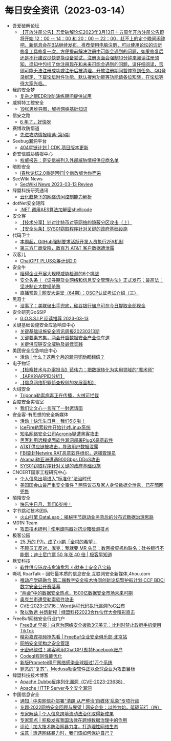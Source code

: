 # 每日安全资讯（2023-03-14）

- 吾爱破解论坛
  - [【开放注册公告】吾爱破解论坛2023年3月13日十五周年开放注册公告即将开始 12：00 -- 14：00 和 20：00 -- 22：00，赶不上的定个晚间闹钟吧，新信息会在B站继续发布，推荐使用电脑注册，可以使用论坛的诊断修复工具修复一次，方便提前解决注册中可能会遇到的问题，如果修复后还是不行建议尽快更换设备尝试，注册页面会强制10分钟来阅读注册须知，须知中包括了你注册现在和未来可能会遇到的问题，请仔细阅读，否则可能无法注册成功或注册后被清理，开放注册期间暂停签到任务、QQ登录绑定、下载论坛附件功能、默认搜索功能等功能请各位知晓，在论坛等待大家光临。](https://mp.weixin.qq.com/s?__biz=MjM5Mjc3MDM2Mw==&mid=2651139135&idx=1&sn=ef4f2d2eca2b01b412d40f21d9b6306b&chksm=bd50bc6b8a27357de2b3d677efffc51326dc5d57569b886a920c304e36811e5e91ba35a6c6d7&scene=58&subscene=0#rd)
- 我的安全梦
  - [复杂之眼EDR攻防演练期间提供试用](https://mp.weixin.qq.com/s?__biz=MzU3NDY1NTYyOQ==&mid=2247485544&idx=1&sn=99f4ebf9cc905e6f2360e99437f28bfc&chksm=fd2e558aca59dc9c9a00fbecb4d0d8573533dfa4e17456affb6884a3777e94e810aad432364d&scene=58&subscene=0#rd)
- 威努特工控安全
  - [19张思维导图，解析网络基础知识](https://mp.weixin.qq.com/s?__biz=MzAwNTgyODU3NQ==&mid=2651094449&idx=1&sn=b026b73137b3718a4992aeb75b2d8a54&chksm=80e66701b791ee174e62d3715ec1bb26b8b612ee0fcf18c2629eecb3fc95715cea614b3373ff&scene=58&subscene=0#rd)
- 信安之路
  - [6 年了，好快呀](https://mp.weixin.qq.com/s?__biz=MzI5MDQ2NjExOQ==&mid=2247498538&idx=1&sn=c836b91c26a4499f2580b78ce686653a&chksm=ec1dcb02db6a421458333d64594e41f5286cd0ab12eacf8ec89168a1c4b3de16042d0bcf5a38&scene=58&subscene=0#rd)
- 赛博攻防悟道
  - [先进攻防情报精选-第5期](https://mp.weixin.qq.com/s?__biz=MzI1MDA1MjcxMw==&mid=2649908012&idx=1&sn=f3a333b3623ce9ef3c6286987dd4c4da&chksm=f18eea2ac6f9633c3f8f4c48a459ee6e2f9be376674ad3af34a1a47ed43159c6ace2fb488f0a&scene=58&subscene=0#rd)
- Seebug漏洞平台
  - [404星链计划 | CDK 项目版本更新](https://mp.weixin.qq.com/s?__biz=MzAxNDY2MTQ2OQ==&mid=2650967558&idx=1&sn=3d114845a3e56d4f4ada2886be5c45d7&chksm=8079cc34b70e452280851bd9c691cdb5fdbaec8ad05b9d1b9bafda88fc3569e2f4fa37a62c78&scene=58&subscene=0#rd)
- 奇安信威胁情报中心
  - [权威报告：奇安信被列入外部威胁情报供应商名单](https://mp.weixin.qq.com/s?__biz=MzI2MDc2MDA4OA==&mid=2247505589&idx=1&sn=a5763e63ef9eda938329f79da9f2e057&chksm=ea6621c2dd11a8d4a8bca87e732d4ba08865dfd0c36a5a1fe48f0e1d0ecbe69c1595d34c63d4&scene=58&subscene=0#rd)
- 暗影安全
  - [i春秋论坛2.0重磅回归|全新改版为你而来](https://mp.weixin.qq.com/s?__biz=MzI2MzA3OTgxOA==&mid=2657164426&idx=1&sn=7cca18953f2676658cc03c00ee2e04b7&chksm=f1d4ee6fc6a3677950076e18638f69383d5633047877540878172a6f55eb5695295037c76e96&scene=58&subscene=0#rd)
- SecWiki News
  - [SecWiki News 2023-03-13 Review](http://www.sec-wiki.com/?2023-03-13)
- 绿盟科技研究通讯
  - [云化趋势下的网络访问控制能力解析](https://mp.weixin.qq.com/s?__biz=MzIyODYzNTU2OA==&mid=2247494821&idx=1&sn=8f6f1beeb153e862479ad50175bd9935&chksm=e84c4a7adf3bc36c57c14450647dc7dd3259093c9de128f16511e36671fb5c2b9084e357bfb7&scene=58&subscene=0#rd)
- dotNet安全矩阵
  - [.NET 调用AES算法加解密shellcode](https://mp.weixin.qq.com/s?__biz=MzUyOTc3NTQ5MA==&mid=2247487381&idx=1&sn=36155794410ae0998673457df46cfdb0&chksm=fa5aa178cd2d286e5378b9a9f5994c63af0ed42a33788decf8a4cb4d55a348d2791b413e1ca4&scene=58&subscene=0#rd)
- 安全客
  - [【技术分享】针对比特币对等网络的隐蔽分区攻击（上）](https://mp.weixin.qq.com/s?__biz=MzA5ODA0NDE2MA==&mid=2649783697&idx=1&sn=c15bbebb98afc37d0fc1093464b27d0b&chksm=88934dfebfe4c4e8fbc9da76c4b8071aa55dc2fc03040e336ff9723501ddd087a4de1168b46d&scene=58&subscene=0#rd)
  - [【安全头条】SYS01窃取程序针对关键的政府基础设施](https://mp.weixin.qq.com/s?__biz=MzA5ODA0NDE2MA==&mid=2649783697&idx=2&sn=ade2795613f122dfa37257d2c3dee1ae&chksm=88934dfebfe4c4e8cfa19bf3f623676b9f7d6ede778fae550aa2ab92c3e8c520f49a5760dbb8&scene=58&subscene=0#rd)
- 代码卫士
  - [本周起，GitHub强制要求活跃开发人员执行2FA机制](https://mp.weixin.qq.com/s?__biz=MzI2NTg4OTc5Nw==&mid=2247515900&idx=1&sn=7af020d3e088fab4b57a745603e09389&chksm=ea948f96dde3068079b9292ed144160bf188c1e4eae8b756deaec8121df464d81e8cde52e99d&scene=58&subscene=0#rd)
  - [第三方厂商受陷，数百万 AT&T 客户数据遭泄露](https://mp.weixin.qq.com/s?__biz=MzI2NTg4OTc5Nw==&mid=2247515900&idx=2&sn=58495ab131f61648e8627a0e809a76b9&chksm=ea948f96dde30680d4b05d0f78eaef531d2ce3200aba8404a8c2803e66610ff7fa010fa5b95d&scene=58&subscene=0#rd)
- 汉客儿
  - [ChatGPT PLUS众筹计划2.0](https://mp.weixin.qq.com/s?__biz=MzI1NTUzMjUzMQ==&mid=2247484832&idx=1&sn=6dc0644decd12e1079631da687d0baa9&chksm=ea35c93cdd42402aec0f44a1b856cd29ce589b0645c309452491c5ce3ab9e5c6435437d1433c&scene=58&subscene=0#rd)
- 安全牛
  - [阻碍企业开展大规模威胁检测的6个挑战](https://mp.weixin.qq.com/s?__biz=MjM5Njc3NjM4MA==&mid=2651122865&idx=1&sn=c4d3d55e21f88fffc72e96cfed95e3d0&chksm=bd145c628a63d574e60bb49a9acbfe14cef248cd22ddd1a223e0e3d42d744006f7370dd50ee5&scene=58&subscene=0#rd)
  - [安全头条丨《证券期货业网络和信息安全管理办法》正式发布；最高法：坚决制止大数据杀熟](https://mp.weixin.qq.com/s?__biz=MjM5Njc3NjM4MA==&mid=2651122865&idx=2&sn=e345de25cda74cc84c34eb2a81c9cc86&chksm=bd145c628a63d57494ef2f92d7c0251a0bb30193508cf7861142def415baa986c610bd8460e9&scene=58&subscene=0#rd)
  - [直播预告 | 网安大讲堂（64期）：OSCP认证考试介绍（三）](https://mp.weixin.qq.com/s?__biz=MjM5Njc3NjM4MA==&mid=2651122865&idx=3&sn=9e137032c3356f3b96620071f45f9712&chksm=bd145c628a63d5749a69b7c6cad8721bedb77e82c222dda4530287fb2e21d7dd880351938ff4&scene=58&subscene=0#rd)
- 黑奇士
  - [没事了：美联储出手兜底，硅谷银行储户可在今日提取全部现金](https://mp.weixin.qq.com/s?__biz=MzI5ODYwNTE4Nw==&mid=2247487430&idx=1&sn=a04b01473237bfe5960cca37e5236725&chksm=eca2002adbd5893ce1666a1ae44facdf2b4b8c6b6a1f4d550d75836ecda0410f237078ef7803&scene=58&subscene=0#rd)
- 安全研究GoSSIP
  - [G.O.S.S.I.P 阅读推荐 2023-03-13](https://mp.weixin.qq.com/s?__biz=Mzg5ODUxMzg0Ng==&mid=2247494501&idx=1&sn=1090af900d62d1b9c48f2a72ef5e8966&chksm=c063c5bcf7144caad892cb1530ea7a7b6c868a252bdc3ca1f0174b30f0e0c2ee054380034633&scene=58&subscene=0#rd)
- 关键基础设施安全应急响应中心
  - [关键基础设施安全资讯周报20230313期](https://mp.weixin.qq.com/s?__biz=MzkyMzAwMDEyNg==&mid=2247535317&idx=1&sn=08af7bd3d9e5b55b5e453970d3c8f8fe&chksm=c1e9c684f69e4f9259d03ca6699dde7d4e115892561728d925c64118e29a99d65653586ddcd8&scene=58&subscene=0#rd)
  - [关键要素齐集，两会开启数据安全产业快车道](https://mp.weixin.qq.com/s?__biz=MzkyMzAwMDEyNg==&mid=2247535317&idx=3&sn=be0f6b8da7899840f0fb9aa8b4db25e7&chksm=c1e9c684f69e4f92ba2e0f5f280561654c16b282cbbbb6f37485dbf9ad9b76fc4e1973fe2e48&scene=58&subscene=0#rd)
  - [关键供应链安全威胁及最佳实践](https://mp.weixin.qq.com/s?__biz=MzkyMzAwMDEyNg==&mid=2247535317&idx=4&sn=586524b66694c5baab73fe6246f7b884&chksm=c1e9c684f69e4f92e66dabfabc3c4b93d661b71559fe06c4ebb5e1cac0809ec08e0f2a695dee&scene=58&subscene=0#rd)
- 美团安全应急响应中心
  - [活动 | 什么？这两个月的漏洞奖励都翻倍？](https://mp.weixin.qq.com/s?__biz=MzI5MDc4MTM3Mg==&mid=2247490776&idx=1&sn=0104e61a81d39838feab66a61bd5dcb4&chksm=ec1bfd0bdb6c741da082f4e0ed1bd5b7366e4fd428a3f0382d1ff7ca7a7a47a9ea9caff576d6&scene=58&subscene=0#rd)
- 电子物证
  - [【检察技术与办案担当】苌伟力：把数据转化为实用领域的“魔术师”](https://mp.weixin.qq.com/s?__biz=MzAwNDcwMDgzMA==&mid=2651045175&idx=1&sn=4ece88213cfa1df9f44d155dbbc491cc&chksm=80d0f2c6b7a77bd0021cc4f85765640dc73160132ecebaca59ea654422f9de2917aa10bebe17&scene=58&subscene=0#rd)
  - [【APK的APPID分析】](https://mp.weixin.qq.com/s?__biz=MzAwNDcwMDgzMA==&mid=2651045175&idx=2&sn=bba910f1ad9d7ea8a6bef57c6b0adf96&chksm=80d0f2c6b7a77bd05b844f2dcd78dc36ef40ab25dcb8900a43e225f26fa7d8e9c65c29113c42&scene=58&subscene=0#rd)
  - [【信息网络犯罪侦查规则的发展面相】](https://mp.weixin.qq.com/s?__biz=MzAwNDcwMDgzMA==&mid=2651045175&idx=3&sn=06186aa2c0bfc14fa930bccfa00ea670&chksm=80d0f2c6b7a77bd006676f91ff523b17b0f36ce4d027def98bca4e16fa61c540846b381f2f5d&scene=58&subscene=0#rd)
- 火绒安全
  - [Trigona勒索病毒正在传播，火绒可拦截](https://mp.weixin.qq.com/s?__biz=MzI3NjYzMDM1Mg==&mid=2247513334&idx=1&sn=63117e20d641c70e657bcde416bc5b5c&chksm=eb706ac9dc07e3dfe0149ecc3b8c4d6e5dd615342c9d16e91aa24749f3e18915281d1744f263&scene=58&subscene=0#rd)
- 百度安全实验室
  - [我们让文心一言写了一封邀请函](https://mp.weixin.qq.com/s?__biz=MzA3NTQ3ODI0NA==&mid=2247486864&idx=1&sn=015afb74c1a6ceb0389241843fc23568&chksm=9f6ea81ba819210dc6f3aa84a4583baa1ef549bfea82677c4c1ee5167eb7a412069175adf46a&scene=58&subscene=0#rd)
- 安全客-有思想的安全新媒体
  - [活动｜快乐生日月，我们6岁啦！](https://www.anquanke.com/post/id/287361)
  - [IceFire勒索软件开始针对Linux系统](https://www.anquanke.com/post/id/287349)
  - [知名网络安全公司Acronis疑遭黑客攻击](https://www.anquanke.com/post/id/287342)
  - [黑客利用远程桌面软件漏洞部署PlugX恶意软件](https://www.anquanke.com/post/id/287346)
  - [AT&T供应链被攻击，导致用户数据泄露](https://www.anquanke.com/post/id/287339)
  - [FBI查封Netwire RAT恶意软件组织，逮捕管理员](https://www.anquanke.com/post/id/287335)
  - [Akamai称亚洲遭遇900Gbps DDoS攻击](https://www.anquanke.com/post/id/287332)
  - [SYS01窃取程序针对关键的政府基础设施](https://www.anquanke.com/post/id/287314)
- CNCERT国家工程研究中心
  - [个人信息出境进入“标准化”法治时代](https://mp.weixin.qq.com/s?__biz=MzUzNDYxOTA1NA==&mid=2247535345&idx=2&sn=00bb9b7742f4f60065f850454fa8ffdf&chksm=fa93fc30cde4752679843cf5384e3a552a95fcbc82e918fb2f80855be74cedb99927db279d36&scene=58&subscene=0#rd)
  - [美国国会山最严重安全事件？两院议员及家人身份数据全泄露，已在暗网兜售](https://mp.weixin.qq.com/s?__biz=MzUzNDYxOTA1NA==&mid=2247535345&idx=3&sn=ca0cac3f72161ef4948943f6def96320&chksm=fa93fc30cde47526a3d196e89a00954267d38b8aef1af0244f7ce73c1778d3f4935a88149e3f&scene=58&subscene=0#rd)
- 陌陌安全
  - [快乐生日月，我们6岁啦！](https://mp.weixin.qq.com/s?__biz=MzI2OTYzOTQzNw==&mid=2247487704&idx=1&sn=accfc2b5f04137d4d0bb41bd32d77b30&chksm=eadc1abaddab93ac4ba4fdc2a91f5101779623e3cc6541f7f20140bec9af6e830d41d17f3a31&scene=58&subscene=0#rd)
- 字节跳动技术团队
  - [火山引擎 DataLeap：揭秘字节跳动业务背后的分布式数据治理思路](https://mp.weixin.qq.com/s?__biz=MzI1MzYzMjE0MQ==&mid=2247501699&idx=1&sn=1a6d07b36890dfc7e333ae2e57d3663a&chksm=e9d30c61dea48577db5866a0dbc25a78450f5dd12cd4a00d6a85cbe449fb3c44d4e39d7ac8aa&scene=58&subscene=0#rd)
- M01N Team
  - [攻击技术研判 | 使用蜂鸣器对抗沙箱检测技术](https://mp.weixin.qq.com/s?__biz=MzkyMTI0NjA3OA==&mid=2247490989&idx=1&sn=22346fc6a4586c666c2eb23478d3cd83&chksm=c187ddbcf6f054aa17b85b2d007c2949b5a606a19423365c3992e302e44ef40a4de28196a447&scene=58&subscene=0#rd)
- 极客公园
  - [25 万的 P7i，成了小鹏「全村的希望」](https://mp.weixin.qq.com/s?__biz=MTMwNDMwODQ0MQ==&mid=2652984379&idx=1&sn=c9570b75c7b09608e301da380cd8a21e&chksm=7e54298d4923a09b0268a163dc4126990290b5af75ccd2e0dec6e1863361ab6882b0f208c533&scene=58&subscene=0#rd)
  - [不顾员工反对，库克：我就要 MR 头显；数百投资机构联名：硅谷银行不能倒；迪士尼门票 50 年涨 40 倍 | 极客早知道](https://mp.weixin.qq.com/s?__biz=MTMwNDMwODQ0MQ==&mid=2652984378&idx=1&sn=80f9e87119859c70b2061e243e774863&chksm=7e54298c4923a09a3165c8c5b84020f432bdb5104500f07ecf00e36a4e4074e0153f672800c2&scene=58&subscene=0#rd)
- 默安科技
  - [软件供应链攻击愈演愈烈 小默奉上安全八宝箱](https://mp.weixin.qq.com/s?__biz=MzIzODQxMjM2NQ==&mid=2247495838&idx=1&sn=844fd3d4b425b4040463ffcd1484febc&chksm=e93b07bcde4c8eaad065ee2942112fb92d3a7df659061885ee53e402b92cabb8540969d55076&scene=58&subscene=0#rd)
- 嘶吼 RoarTalk – 回归最本质的信息安全,互联网安全新媒体,4hou.com
  - [推动产学研融合 第二届数字安全技术协同创新论坛暨护航计划·CCF BDCI数字安全公开赛落幕](https://www.4hou.com/posts/jJGR)
  - [“两会”中的数据安全热点，1500亿数据安全市场未来可期](https://www.4hou.com/posts/8Ymm)
  - [奥克兰市遭受勒索软件攻击](https://www.4hou.com/posts/7Jlj)
  - [CVE-2023-21716：Word远程代码执行漏洞PoC公布](https://www.4hou.com/posts/pVG2)
  - [聚以致远 共筑新程 | 绿盟科技2023合作伙伴大会精彩直击](https://www.4hou.com/posts/9Xnx)
- FreeBuf网络安全行业门户
  - [FreeBuf 早报 | 白宫为网络安全拨款3亿美元；比利时禁止政府手机使用TikTok](https://www.freebuf.com/news/360287.html)
  - [精彩嘉宾视频抢先看 | FreeBuf企业安全俱乐部·北京站](https://www.freebuf.com/fevents/360278.html)
  - [网络安全架构之安全管理](https://www.freebuf.com/articles/neopoints/356159.html)
  - [无密码绕过！黑客利用ChatGPT劫持Facebook账户](https://www.freebuf.com/news/360243.html)
  - [Codeql规则性能优化](https://www.freebuf.com/articles/web/357472.html)
  - [新版Prometei僵尸网络感染全球超过1万个系统](https://www.freebuf.com/news/360219.html)
  - [罪恶的”复苏“，Medusa勒索软件正以全球企业为攻击目标](https://www.freebuf.com/news/360208.html)
- 绿盟科技技术博客
  - [Apache Dubbo反序列化漏洞（CVE-2023-23638）](http://blog.nsfocus.net/apache-dubbocve-2023-23638/)
  - [Apache HTTP Server多个安全漏洞](http://blog.nsfocus.net/apache-http-server/)
- 中国信息安全
  - [通知 | 中央网信办部署“清朗·从严整治‘自媒体’乱象”专项行动](https://mp.weixin.qq.com/s?__biz=MzA5MzE5MDAzOA==&mid=2664177935&idx=1&sn=9f4c44cc426262627173c56d324e2841&chksm=8b5923f6bc2eaae091ce3a4c7babf291d5c0a2024926488757cfd1ea8e67dafebff231835f72&scene=58&subscene=0#rd)
  - [专题·2022网络安全回顾与展望 | 网安企业：以终为始，砥砺前行（四）](https://mp.weixin.qq.com/s?__biz=MzA5MzE5MDAzOA==&mid=2664177935&idx=2&sn=1921e22357fff409e0ff5be0aa57dda9&chksm=8b5923f6bc2eaae07858eb368376ac49a2ce60f8079d3f59cec216f32e1341ac3f8311153675&scene=58&subscene=0#rd)
  - [专家解读 | 个人信息跨境流动法治化取得新成果](https://mp.weixin.qq.com/s?__biz=MzA5MzE5MDAzOA==&mid=2664177935&idx=3&sn=219005c22fc9c92949f5556fcf203dc5&chksm=8b5923f6bc2eaae05747b7d8b32470996b50044490a75d3f25aa20329237819bbd9a45ca6c6a&scene=58&subscene=0#rd)
  - [专家观点 | 积极发挥我国法律在跨境数据治理中的作用](https://mp.weixin.qq.com/s?__biz=MzA5MzE5MDAzOA==&mid=2664177935&idx=4&sn=4315c92f30b90ff11094bad831e2e4a6&chksm=8b5923f6bc2eaae07066d4494e84cff296c9082ba375bab421d895646305a8f59ad7a458714f&scene=58&subscene=0#rd)
  - [评论 | 加大技术防治网暴力度，打造理性网络生态](https://mp.weixin.qq.com/s?__biz=MzA5MzE5MDAzOA==&mid=2664177935&idx=5&sn=d48c348d3448ca852115de2c084fc231&chksm=8b5923f6bc2eaae0d49161a8e881e8d7ae40aa18877ec63382fed1609e8ae66a4e586d18b6d2&scene=58&subscene=0#rd)
  - [注意 | 遭遇网络暴力时，我们该如何保护自己？](https://mp.weixin.qq.com/s?__biz=MzA5MzE5MDAzOA==&mid=2664177935&idx=6&sn=d7979e5cad039bcb46350f97c028ad2a&chksm=8b5923f6bc2eaae002e0ce161f1ff1ad2451cd7b053c6b29d3bb00143196742b7356f0173ed1&scene=58&subscene=0#rd)
